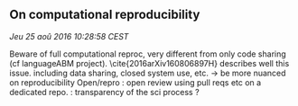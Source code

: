 











## On computational reproducibility

*Jeu 25 aoû 2016 10:28:58 CEST*

Beware of full computational reproc, very different from only code sharing (cf languageABM project).
\cite{2016arXiv160806897H} describes well this issue. including data sharing, closed system use, etc. 
 -> be more nuanced on reproducibility
Open/repro : open review using pull reqs etc on a dedicated repo. : transparency of the sci process ?

